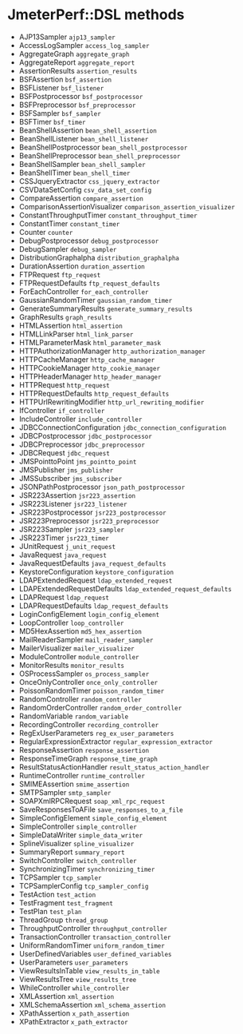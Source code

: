 # JmeterPerf::DSL methods
- AJP13Sampler
  `ajp13_sampler`
- AccessLogSampler
  `access_log_sampler`
- AggregateGraph
  `aggregate_graph`
- AggregateReport
  `aggregate_report`
- AssertionResults
  `assertion_results`
- BSFAssertion
  `bsf_assertion`
- BSFListener
  `bsf_listener`
- BSFPostprocessor
  `bsf_postprocessor`
- BSFPreprocessor
  `bsf_preprocessor`
- BSFSampler
  `bsf_sampler`
- BSFTimer
  `bsf_timer`
- BeanShellAssertion
  `bean_shell_assertion`
- BeanShellListener
  `bean_shell_listener`
- BeanShellPostprocessor
  `bean_shell_postprocessor`
- BeanShellPreprocessor
  `bean_shell_preprocessor`
- BeanShellSampler
  `bean_shell_sampler`
- BeanShellTimer
  `bean_shell_timer`
- CSSJqueryExtractor
  `css_jquery_extractor`
- CSVDataSetConfig
  `csv_data_set_config`
- CompareAssertion
  `compare_assertion`
- ComparisonAssertionVisualizer
  `comparison_assertion_visualizer`
- ConstantThroughputTimer
  `constant_throughput_timer`
- ConstantTimer
  `constant_timer`
- Counter
  `counter`
- DebugPostprocessor
  `debug_postprocessor`
- DebugSampler
  `debug_sampler`
- DistributionGraphalpha
  `distribution_graphalpha`
- DurationAssertion
  `duration_assertion`
- FTPRequest
  `ftp_request`
- FTPRequestDefaults
  `ftp_request_defaults`
- ForEachController
  `for_each_controller`
- GaussianRandomTimer
  `gaussian_random_timer`
- GenerateSummaryResults
  `generate_summary_results`
- GraphResults
  `graph_results`
- HTMLAssertion
  `html_assertion`
- HTMLLinkParser
  `html_link_parser`
- HTMLParameterMask
  `html_parameter_mask`
- HTTPAuthorizationManager
  `http_authorization_manager`
- HTTPCacheManager
  `http_cache_manager`
- HTTPCookieManager
  `http_cookie_manager`
- HTTPHeaderManager
  `http_header_manager`
- HTTPRequest
  `http_request`
- HTTPRequestDefaults
  `http_request_defaults`
- HTTPUrlRewritingModifier
  `http_url_rewriting_modifier`
- IfController
  `if_controller`
- IncludeController
  `include_controller`
- JDBCConnectionConfiguration
  `jdbc_connection_configuration`
- JDBCPostprocessor
  `jdbc_postprocessor`
- JDBCPreprocessor
  `jdbc_preprocessor`
- JDBCRequest
  `jdbc_request`
- JMSPointtoPoint
  `jms_pointto_point`
- JMSPublisher
  `jms_publisher`
- JMSSubscriber
  `jms_subscriber`
- JSONPathPostprocessor
  `json_path_postprocessor`
- JSR223Assertion
  `jsr223_assertion`
- JSR223Listener
  `jsr223_listener`
- JSR223Postprocessor
  `jsr223_postprocessor`
- JSR223Preprocessor
  `jsr223_preprocessor`
- JSR223Sampler
  `jsr223_sampler`
- JSR223Timer
  `jsr223_timer`
- JUnitRequest
  `j_unit_request`
- JavaRequest
  `java_request`
- JavaRequestDefaults
  `java_request_defaults`
- KeystoreConfiguration
  `keystore_configuration`
- LDAPExtendedRequest
  `ldap_extended_request`
- LDAPExtendedRequestDefaults
  `ldap_extended_request_defaults`
- LDAPRequest
  `ldap_request`
- LDAPRequestDefaults
  `ldap_request_defaults`
- LoginConfigElement
  `login_config_element`
- LoopController
  `loop_controller`
- MD5HexAssertion
  `md5_hex_assertion`
- MailReaderSampler
  `mail_reader_sampler`
- MailerVisualizer
  `mailer_visualizer`
- ModuleController
  `module_controller`
- MonitorResults
  `monitor_results`
- OSProcessSampler
  `os_process_sampler`
- OnceOnlyController
  `once_only_controller`
- PoissonRandomTimer
  `poisson_random_timer`
- RandomController
  `random_controller`
- RandomOrderController
  `random_order_controller`
- RandomVariable
  `random_variable`
- RecordingController
  `recording_controller`
- RegExUserParameters
  `reg_ex_user_parameters`
- RegularExpressionExtractor
  `regular_expression_extractor`
- ResponseAssertion
  `response_assertion`
- ResponseTimeGraph
  `response_time_graph`
- ResultStatusActionHandler
  `result_status_action_handler`
- RuntimeController
  `runtime_controller`
- SMIMEAssertion
  `smime_assertion`
- SMTPSampler
  `smtp_sampler`
- SOAPXmlRPCRequest
  `soap_xml_rpc_request`
- SaveResponsesToAFile
  `save_responses_to_a_file`
- SimpleConfigElement
  `simple_config_element`
- SimpleController
  `simple_controller`
- SimpleDataWriter
  `simple_data_writer`
- SplineVisualizer
  `spline_visualizer`
- SummaryReport
  `summary_report`
- SwitchController
  `switch_controller`
- SynchronizingTimer
  `synchronizing_timer`
- TCPSampler
  `tcp_sampler`
- TCPSamplerConfig
  `tcp_sampler_config`
- TestAction
  `test_action`
- TestFragment
  `test_fragment`
- TestPlan
  `test_plan`
- ThreadGroup
  `thread_group`
- ThroughputController
  `throughput_controller`
- TransactionController
  `transaction_controller`
- UniformRandomTimer
  `uniform_random_timer`
- UserDefinedVariables
  `user_defined_variables`
- UserParameters
  `user_parameters`
- ViewResultsInTable
  `view_results_in_table`
- ViewResultsTree
  `view_results_tree`
- WhileController
  `while_controller`
- XMLAssertion
  `xml_assertion`
- XMLSchemaAssertion
  `xml_schema_assertion`
- XPathAssertion
  `x_path_assertion`
- XPathExtractor
  `x_path_extractor`